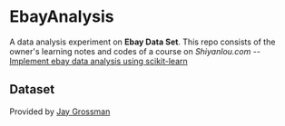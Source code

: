 # EbayAnalysis
A data analysis experiment on **Ebay Data Set**.
This repo consists of the owner's learning notes and codes of a course on *Shiyanlou.com* -- [Implement ebay data analysis using scikit-learn](https://www.shiyanlou.com/courses/714)

## Dataset
Provided by [Jay Grossman](http://jaygrossman.com/post/2013/06/10/Predicting-eBay-Auction-Sales-with-Machine-Learning.aspx)

## 

